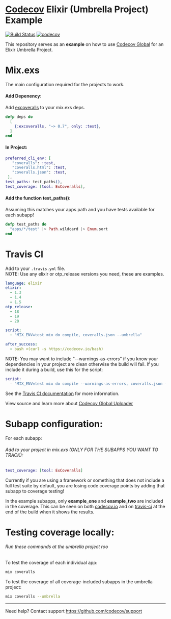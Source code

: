 [Codecov][1] Elixir (Umbrella Project) Example
=======================

[![Build Status](https://travis-ci.org/vealor/example-elixir-umbrella-codecov.svg?branch=master)](https://travis-ci.org/vealor/example-elixir-umbrella-codecov) [![codecov](https://codecov.io/gh/vealor/example-elixir-umbrella-codecov/branch/master/graph/badge.svg?token=)](https://codecov.io/gh/vealor/example-elixir-umbrella-codecov)

This repository serves as an **example** on how to use [Codecov Global][4] for an Elixir Umbrella Project.

# Mix.exs
The main configuration required for the projects to work.
#### Add Depenency:
Add [excoveralls](https://hex.pm/packages/excoveralls) to your mix.exs deps.
```elixir
defp deps do
  [
    {:excoveralls, "~> 0.7", only: :test},
  ]
end
```
#### In Project:
```elixir
preferred_cli_env: [
   "coveralls": :test,
   "coveralls.html": :test,
   "coveralls.json": :test,
 ],
test_paths: test_paths(),
test_coverage: [tool: ExCoveralls],
```
#### Add the function test_paths():
Assuming this matches your apps path and you have tests available for each subapp!  
```elixir
defp test_paths do
  "apps/*/test" |> Path.wildcard |> Enum.sort
end
```

# Travis CI

Add to your `.travis.yml` file.  
NOTE: Use any elixir or otp_release versions you need, these are examples.
```yml
language: elixir
elixir:
  - 1.3
  - 1.4
  - 1.5
otp_release:
  - 18
  - 19
  - 20

script:
  - "MIX_ENV=test mix do compile, coveralls.json --umbrella"

after_success:
  - bash <(curl -s https://codecov.io/bash)
```
NOTE: You may want to include "--warnings-as-errors" if you know your dependencies in your project are clean otherwise the build will fail.  If you include it during a build, use this for the script:
```elixir
script:
  - "MIX_ENV=test mix do compile --warnings-as-errors, coveralls.json --umbrella"
```

See the [Travis CI documentation](https://docs.travis-ci.com/user/languages/elixir/) for more information.


View source and learn more about [Codecov Global Uploader][4]

# Subapp configuration:
For each subapp:
###### Add to your project in mix.exs (ONLY FOR THE SUBAPPS YOU WANT TO TRACK):
```elixir
test_coverage: [tool: ExCoveralls]
```
Currently if you are using a framework or something that does not include a full test suite by default, you are losing code coverage points by adding that subapp to coverage testing!

In the example subapps, only **example_one** and **example_two** are included in the coverage.  This can be seen on both [codecov.io][3] and on [travis-ci][2] at the end of the build when it shows the results.

# Testing coverage locally:
###### Run these commands at the umbrella project roo
To test the coverage of each individual app:
```bash
mix coveralls
```
To test the coverage of all coverage-included subapps in the umbrella project:
```bash
mix coveralls --umbrella
```

----
Need help? Contact support https://github.com/codecov/support

[1]: https://codecov.io/
[2]: https://travis-ci.org/vealor/example-elixir-umbrella-codecov
[3]: https://codecov.io/gh/vealor/example-elixir-umbrella-codecov
[4]: https://github.com/codecov/codecov-bash
